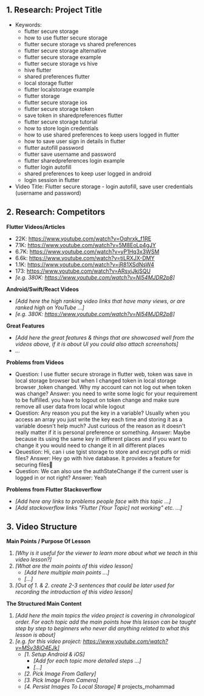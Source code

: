 ## 1. Research: Project Title

- Keywords:
    - flutter secure storage
    - how to use flutter secure storage
    - flutter secure storage vs shared preferences
    - flutter secure storage alternative
    - flutter secure storage example
    - flutter secure storage vs hive
    - hive flutter
    - shared preferences flutter
    - local storage flutter
    - flutter localstorage example
    - flutter storage
    - flutter secure storage ios
    - flutter secure storage token
    - save token in sharedpreferences flutter
    - flutter secure storage tutorial
    - how to store login credentials
    - how to use shared preferences to keep users logged in flutter
    - how to save user sign in details in flutter
    - flutter autofill password
    - flutter save username and password
    - flutter sharedpreferences login example
    - flutter login autofill
    - shared preferences to keep user logged in android
    - login session in flutter
- Video Title: Flutter secure storage - login autofill, save user credentials (username and password)

## 2. Research: Competitors

**Flutter Videos/Articles**

- 22K: https://www.youtube.com/watch?v=Oqhrxk_f1RE
- 7.1K: https://www.youtube.com/watch?v=5M8EoLp4gJY
- 6.7K: https://www.youtube.com/watch?v=yP1Hq3x3WSM
- 6.6k: https://www.youtube.com/watch?v=tiLRXJX-DMY
- 1.1K: https://www.youtube.com/watch?v=jR81XSdNsW4
- 173: https://www.youtube.com/watch?v=ARsyjJkjSQU
- _[e.g. 380K: https://www.youtube.com/watch?v=Nl54MJDR2p8]_

**Android/Swift/React Videos**

- _[Add here the high ranking video links that have many views, or are ranked high on YouTube ...]_
- _[e.g. 380K: https://www.youtube.com/watch?v=Nl54MJDR2p8]_

**Great Features**
- _[Add here the great features & things that are showcased well from the videos above, if it is about UI you could also attach screenshots]_
- _..._

**Problems from Videos**
- Question: I use flutter secure strorage in flutter web, token was save in local storage browser but when I changed token in local storage browser ,token changed. Why my account can not log out when token was change?
Answer: you need to write some logic for your requirement to be fulfilled. you have to logout on token change and make sure remove all user data from local while logout
- Question: Any reason you put the key in a variable?  Usually when you access an array you just write the key each time and storing it as a variable doesn't help much?  Just curious of the reason as it doesn't really matter if it is personal preference or something.
Answer: Maybe because its using the same key in different places and if you want to change it you would need to change it in all different places
- Qeuestion: Hi, can i use tgist storage to store and excrypt pdfs or midi files?
Answer:  Hey go with hive database. It provides a feature for securing files🚀
- Question: We can also use the authStateChange if the current user is logged in or not right?
Answer: Yeah

**Problems from Flutter Stackoverflow**

- _[Add here any links to problems people face with this topic ...]_
- _[Add stackoverflow links "Flutter [Your Topic] not working" etc. ...]_

## 3. Video Structure

**Main Points / Purpose Of Lesson**

1. _[Why is it useful for the viewer to learn more about what we teach in this video lesson?]_
2. _[What are the main points of this video lesson]_
    - _[Add here multiple main points ...]_
    - _[...]_
3. _[Out of 1. & 2. create 2-3 sentences that could be later used for recording the introduction of this video lesson]_

**The Structured Main Content**
1. _[Add here the main topics the video project is covering in chronological order. For each topic add the main points how this lesson can be taught step by step to beginners who never did anything related to what this lesson is about]_
2. _[e.g. for this video project: https://www.youtube.com/watch?v=MSv38jO4EJk]_
    - _[1. Setup Android & iOS]_
        - _[Add for each topic more detailed steps ...]_
        - _[...]_
    - _[2. Pick Image From Gallery]_
    - _[3. Pick Image From Camera]_
    - _[4. Persist Images To Local Storage]_
#   p r o j e c t s _ m o h a m m a d 
 
 